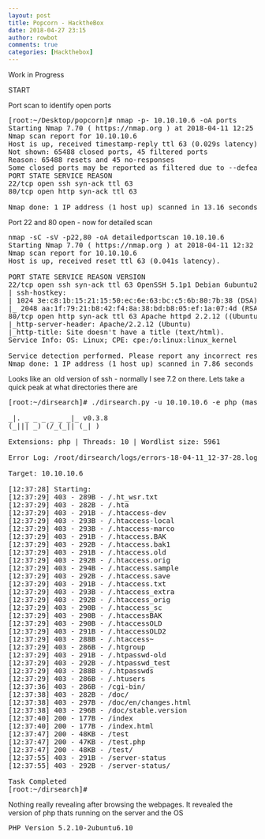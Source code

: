 ```yaml
---
layout: post
title: Popcorn - HacktheBox
date: 2018-04-27 23:15
author: rowbot
comments: true
categories: [Hackthebox]
---
```

Work in Progress

START

Port scan to identify open ports
<pre>[root:~/Desktop/popcorn]# nmap -p- 10.10.10.6 -oA ports
Starting Nmap 7.70 ( https://nmap.org ) at 2018-04-11 12:25 BST
Nmap scan report for 10.10.10.6
Host is up, received timestamp-reply ttl 63 (0.029s latency).
Not shown: 65488 closed ports, 45 filtered ports 
Reason: 65488 resets and 45 no-responses
Some closed ports may be reported as filtered due to --defeat-rst-ratelimit
PORT STATE SERVICE REASON 
22/tcp open ssh syn-ack ttl 63 
80/tcp open http syn-ack ttl 63
 
Nmap done: 1 IP address (1 host up) scanned in 13.16 seconds</pre>
Port 22 and 80 open - now for detailed scan
<pre>nmap -sC -sV -p22,80 -oA detailedportscan 10.10.10.6
Starting Nmap 7.70 ( https://nmap.org ) at 2018-04-11 12:32 BST
Nmap scan report for 10.10.10.6 
Host is up, received reset ttl 63 (0.041s latency).
 
PORT STATE SERVICE REASON VERSION
22/tcp open ssh syn-ack ttl 63 OpenSSH 5.1p1 Debian 6ubuntu2 (Ubuntu Linux; protocol 2.0)
| ssh-hostkey: 
| 1024 3e:c8:1b:15:21:15:50:ec:6e:63:bc:c5:6b:80:7b:38 (DSA)
|_ 2048 aa:1f:79:21:b8:42:f4:8a:38:bd:b8:05:ef:1a:07:4d (RSA)
80/tcp open http syn-ack ttl 63 Apache httpd 2.2.12 ((Ubuntu))
|_http-server-header: Apache/2.2.12 (Ubuntu) 
|_http-title: Site doesn't have a title (text/html).
Service Info: OS: Linux; CPE: cpe:/o:linux:linux_kernel 
 
Service detection performed. Please report any incorrect results at https://nmap.org/submit/ .
Nmap done: 1 IP address (1 host up) scanned in 7.86 seconds</pre>
Looks like an  old version of ssh - normally I see 7.2 on there. Lets take a quick peak at what directories there are
<pre>[root:~/dirsearch]# ./dirsearch.py -u 10.10.10.6 -e php (master)

_|. _ _ _ _ _ _|_ v0.3.8
(_||| _) (/_(_|| (_| )

Extensions: php | Threads: 10 | Wordlist size: 5961

Error Log: /root/dirsearch/logs/errors-18-04-11_12-37-28.log

Target: 10.10.10.6

[12:37:28] Starting: 
[12:37:29] 403 - 289B - /.ht_wsr.txt
[12:37:29] 403 - 282B - /.hta
[12:37:29] 403 - 291B - /.htaccess-dev
[12:37:29] 403 - 293B - /.htaccess-local
[12:37:29] 403 - 293B - /.htaccess-marco
[12:37:29] 403 - 291B - /.htaccess.BAK
[12:37:29] 403 - 292B - /.htaccess.bak1
[12:37:29] 403 - 291B - /.htaccess.old
[12:37:29] 403 - 292B - /.htaccess.orig
[12:37:29] 403 - 294B - /.htaccess.sample
[12:37:29] 403 - 292B - /.htaccess.save
[12:37:29] 403 - 291B - /.htaccess.txt
[12:37:29] 403 - 293B - /.htaccess_extra
[12:37:29] 403 - 292B - /.htaccess_orig
[12:37:29] 403 - 290B - /.htaccess_sc
[12:37:29] 403 - 290B - /.htaccessBAK
[12:37:29] 403 - 290B - /.htaccessOLD
[12:37:29] 403 - 291B - /.htaccessOLD2
[12:37:29] 403 - 288B - /.htaccess~
[12:37:29] 403 - 286B - /.htgroup
[12:37:29] 403 - 291B - /.htpasswd-old
[12:37:29] 403 - 292B - /.htpasswd_test
[12:37:29] 403 - 288B - /.htpasswds
[12:37:29] 403 - 286B - /.htusers
[12:37:36] 403 - 286B - /cgi-bin/
[12:37:38] 403 - 282B - /doc/
[12:37:38] 403 - 297B - /doc/en/changes.html
[12:37:38] 403 - 296B - /doc/stable.version
[12:37:40] 200 - 177B - /index
[12:37:40] 200 - 177B - /index.html
[12:37:47] 200 - 48KB - /test
[12:37:47] 200 - 47KB - /test.php
[12:37:47] 200 - 48KB - /test/
[12:37:55] 403 - 291B - /server-status
[12:37:55] 403 - 292B - /server-status/

Task Completed
[root:~/dirsearch]#</pre>
Nothing really revealing after browsing the webpages. It revealed the version of php thats running on the server and the OS
<pre>PHP Version 5.2.10-2ubuntu6.10</pre>
&nbsp;
